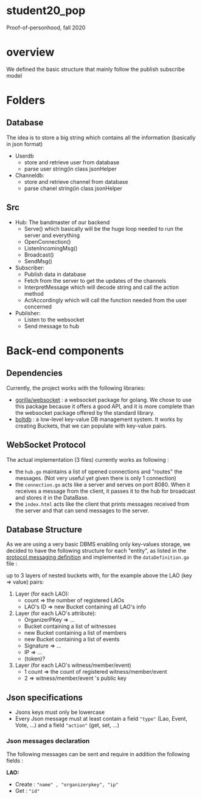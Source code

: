 # student20_pop
Proof-of-personhood, fall 2020

# overview
We defined the basic structure that mainly follow the publish subscribe model

# Folders

## Database 
The idea is to store a big string which contains all the information (basically in json format)
- Userdb 
   - store and retrieve user from database
   - parse user string(in class jsonHelper
- Channeldb:    
   - store and retrieve channel from database
   - parse chanel string(in class jsonHelper

## Src 
- Hub: The bandmaster of our backend
   - Serve() which basically will be the huge loop needed to run the server and everything
   - OpenConnection() 
   - ListenIncomingMsg()
   - Broadcast() 
   - SendMsg() 
- Subscriber:   
   - Publish data in database
   - Fetch from the server to get the updates of the channels
   - InterpretMessage which will decode string and  call the action method
   - ActAccordingly which will call the function needed from the user concerned 
- Publisher:    
   - Listen to the websocket 
   - Send message to hub

# Back-end components

## Dependencies
Currently, the project works with the following libraries:
* [gorilla/websocket](https://github.com/gorilla/websocket) : a websocket package for golang. We chose to use this 
package because it offers a good API, and it is more complete than the websocket package offered by the standard library.
* [boltdb](https://github.com/boltdb/bolt) : a low-level key-value DB management system. It works by creating Buckets, 
that we can populate with key-value pairs.

## WebSocket Protocol
The actual implementation (3 files) currently works as following :
* the `hub.go` maintains a list of opened connections and "routes" the messages. (Not very useful yet given there is only 1 connection)
* the `connection.go` acts like a server and serves on port 8080. When it receives a message from the client, it passes 
it to the hub for broadcast and stores it in the DataBase.
* the `index.html` acts like the client that prints messages received from the server and that can send messages to the server.

## Database Structure
As we are using a very basic DBMS enabling only key-values storage, we decided to have the following structure for each "entity",
as listed in the [protocol messaging definition](https://docs.google.com/document/d/1jDyNAEEkkIkg4y2kxxELNGUi58CPThNbFrsvYEZiNXk/edit#) and
implemented in the `dataDefinition.go` file : 

up to 3 layers of nested buckets with, for the example above the LAO (key => value) pairs:

1. Layer (for each LAO):
    - count => the number of registered LAOs
    - LAO's ID => new Bucket containing all LAO's info
2. Layer (for each LAO's attribute):
    - OrganizerPKey => ...
    - Bucket containing a list of witnesses
    - new Bucket containing a list of members
    - new Bucket containing a list of events
    - Signature => ...
    - IP => ...
    - (token)?
3. Layer (for each LAO's witness/member/event)
    - 1 count => the count of registered witness/member/event
    - 2 => witness/member/event 's public key
    
## Json specifications

* Jsons keys must only be lowercase
* Every Json message must at least contain a field `"type"` (Lao, Event, Vote, ...) and a field `"action"` (get, set, ...)

### Json messages declaration
The following messages can be sent and require in addition the following fields :

**LAO:**
* Create : ```"name" , "organizerpkey", "ip" ```
* Get : ```"id"```
